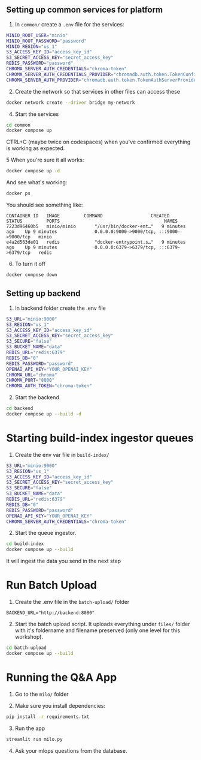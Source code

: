 ## Setting up common services for platform

1. In `common/` create a `.env` file for the services:
```sh
MINIO_ROOT_USER="minio"
MINIO_ROOT_PASSWORD="password"
MINIO_REGION="us_1"
S3_ACCESS_KEY_ID="access_key_id"
S3_SECRET_ACCESS_KEY="secret_access_key"
REDIS_PASSWORD="password"
CHROMA_SERVER_AUTH_CREDENTIALS="chroma-token"
CHROMA_SERVER_AUTH_CREDENTIALS_PROVIDER="chromadb.auth.token.TokenConfigServerAuthCredentialsProvider"
CHROMA_SERVER_AUTH_PROVIDER="chromadb.auth.token.TokenAuthServerProvider"
```

2. Create the network so that services in other files can access these
```sh
docker network create --driver bridge my-network
```
4. Start the services
```sh
cd common
docker compose up
```
CTRL+C (maybe twice on codespaces) when you've confirmed everything is working as expected.

5 When you're sure it all works:
```sh
docker compose up -d
```

And see what's working:
```sh
docker ps
```

You should see something like:
```
CONTAINER ID   IMAGE         COMMAND                  CREATED         STATUS         PORTS                                       NAMES
7223d96460b5   minio/minio       "/usr/bin/docker-ent…"   9 minutes ago    Up 9 minutes              0.0.0.0:9000->9000/tcp, :::9000->9000/tcp   minio
e4a2d563de01   redis             "docker-entrypoint.s…"   9 minutes ago    Up 9 minutes              0.0.0.0:6379->6379/tcp, :::6379->6379/tcp   redis
```

6. To turn it off
```sh
docker compose down
```



## Setting up backend
1. In backend folder create the .env file
```sh
S3_URL="minio:9000"
S3_REGION="us_1"
S3_ACCESS_KEY_ID="access_key_id"
S3_SECRET_ACCESS_KEY="secret_access_key"
S3_SECURE="false"
S3_BUCKET_NAME="data"
REDIS_URL="redis:6379"
REDIS_DB="0"
REDIS_PASSWORD="password"
OPENAI_API_KEY="YOUR_OPENAI_KEY"
CHROMA_URL="chroma"
CHROMA_PORT="8000"
CHROMA_AUTH_TOKEN="chroma-token"
```



2. Start the backend
```sh
cd backend
docker compose up --build -d
```


# Starting build-index ingestor queues
1. Create the env var file in `build-index/`
```sh
S3_URL="minio:9000"
S3_REGION="us_1"
S3_ACCESS_KEY_ID="access_key_id"
S3_SECRET_ACCESS_KEY="secret_access_key"
S3_SECURE="false"
S3_BUCKET_NAME="data"
REDIS_URL="redis:6379"
REDIS_DB="0"
REDIS_PASSWORD="password"
OPENAI_API_KEY="YOUR_OPENAI_KEY"
CHROMA_SERVER_AUTH_CREDENTIALS="chroma-token"
```

2. Start the queue ingestor.
```sh
cd build-index
docker compose up --build
```

It will ingest the data you send in the next step

# Run Batch Upload
1. Create the .env file in the `batch-upload/` folder

```
BACKEND_URL="http://backend:8080"
```

2. Start the batch upload script. It uploads everything under `files/` folder with it's foldername and filename preserved (only one level for this workshop).
```sh
cd batch-upload
docker compose up --build
```

# Running the Q&A App
1. Go to the `milo/` folder

2. Make sure you install dependencies:
```sh
pip install -r requirements.txt
```

3. Run the app
```sh
streamlit run milo.py
```

4. Ask your mlops questions from the database.
